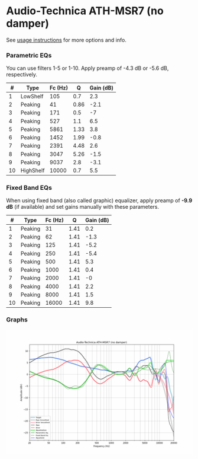 # Audio-Technica ATH-MSR7 (no damper)
See [usage instructions](https://github.com/jaakkopasanen/AutoEq#usage) for more options and info.

### Parametric EQs
You can use filters 1-5 or 1-10. Apply preamp of -4.3 dB or -5.6 dB, respectively.

|   # | Type      |   Fc (Hz) |    Q |   Gain (dB) |
|-----|-----------|-----------|------|-------------|
|   1 | LowShelf  |       105 | 0.7  |         2.3 |
|   2 | Peaking   |        41 | 0.86 |        -2.1 |
|   3 | Peaking   |       171 | 0.5  |        -7   |
|   4 | Peaking   |       527 | 1.1  |         6.5 |
|   5 | Peaking   |      5861 | 1.33 |         3.8 |
|   6 | Peaking   |      1452 | 1.99 |        -0.8 |
|   7 | Peaking   |      2391 | 4.48 |         2.6 |
|   8 | Peaking   |      3047 | 5.26 |        -1.5 |
|   9 | Peaking   |      9037 | 2.8  |        -3.1 |
|  10 | HighShelf |     10000 | 0.7  |         5.5 |

### Fixed Band EQs
When using fixed band (also called graphic) equalizer, apply preamp of **-9.9 dB** (if available) and set gains manually with these parameters.

|   # | Type    |   Fc (Hz) |    Q |   Gain (dB) |
|-----|---------|-----------|------|-------------|
|   1 | Peaking |        31 | 1.41 |         0.2 |
|   2 | Peaking |        62 | 1.41 |        -1.3 |
|   3 | Peaking |       125 | 1.41 |        -5.2 |
|   4 | Peaking |       250 | 1.41 |        -5.4 |
|   5 | Peaking |       500 | 1.41 |         5.3 |
|   6 | Peaking |      1000 | 1.41 |         0.4 |
|   7 | Peaking |      2000 | 1.41 |        -0   |
|   8 | Peaking |      4000 | 1.41 |         2.2 |
|   9 | Peaking |      8000 | 1.41 |         1.5 |
|  10 | Peaking |     16000 | 1.41 |         9.8 |

### Graphs
![](./Audio-Technica%20ATH-MSR7%20(no%20damper).png)
